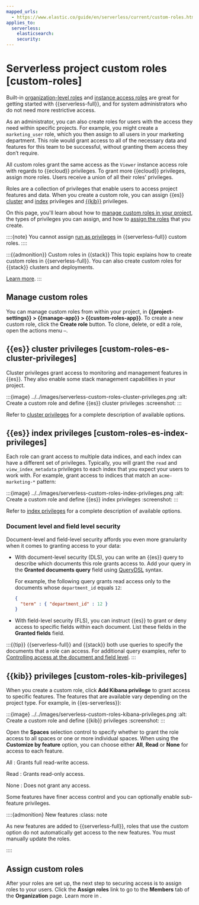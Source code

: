 ```yaml
---
mapped_urls:
  - https://www.elastic.co/guide/en/serverless/current/custom-roles.html
applies_to:
  serverless:
    elasticsearch:
    security:
---
```


# Serverless project custom roles [custom-roles]

Built-in [organization-level roles](/deploy-manage/users-roles/cloud-organization/user-roles.md#ec_organization_level_roles) and [instance access roles](/deploy-manage/users-roles/cloud-organization/user-roles.md#ec_instance_access_roles) are great for getting started with {{serverless-full}}, and for system administrators who do not need more restrictive access.

As an administrator, you can also create roles for users with the access they need within specific projects. For example, you might create a `marketing_user` role, which you then assign to all users in your marketing department. This role would grant access to all of the necessary data and features for this team to be successful, without granting them access they don’t require.

All custom roles grant the same access as the `Viewer` instance access role with regards to {{ecloud}} privileges. To grant more {{ecloud}} privileges, assign more roles. Users receive a union of all their roles' privileges.

Roles are a collection of privileges that enable users to access project features and data. When you create a custom role, you can assign {{es}} [cluster](#custom-roles-es-cluster-privileges) and [index](#custom-roles-es-index-privileges) privileges and [{{kib}}](#custom-roles-kib-privileges) privileges.

On this page, you'll learn about how to [manage custom roles in your project](#manage-custom-roles), the types of privileges you can assign, and how to [assign the roles](#assign-custom-roles) that you create.

::::{note}
You cannot assign [run as privileges](/deploy-manage/users-roles/cluster-or-deployment-auth/elasticsearch-privileges.md#_run_as_privilege) in {{serverless-full}} custom roles.
::::

:::{{admonition}} Custom roles in {{stack}}
This topic explains how to create custom roles in {{serverless-full}}. You can also create custom roles for {{stack}} clusters and deployments.

[Learn more](/deploy-manage/users-roles/cluster-or-deployment-auth/defining-roles.md).
:::

## Manage custom roles

You can manage custom roles from within your project, in **{{project-settings}} > {{manage-app}} > {{custom-roles-app}}**. To create a new custom role, click the **Create role** button. To clone, delete, or edit a role, open the actions menu `⋯`.

## {{es}} cluster privileges [custom-roles-es-cluster-privileges]

Cluster privileges grant access to monitoring and management features in {{es}}. They also enable some stack management capabilities in your project.

:::{image} ../../images/serverless-custom-roles-cluster-privileges.png
:alt: Create a custom role and define {{es}} cluster privileges
:screenshot:
:::

Refer to [cluster privileges](/deploy-manage/users-roles/cluster-or-deployment-auth/elasticsearch-privileges.md#privileges-list-cluster) for a complete description of available options.


## {{es}} index privileges [custom-roles-es-index-privileges]

Each role can grant access to multiple data indices, and each index can have a different set of privileges. Typically, you will grant the `read` and `view_index_metadata` privileges to each index that you expect your users to work with. For example, grant access to indices that match an `acme-marketing-*` pattern:

:::{image} ../../images/serverless-custom-roles-index-privileges.png
:alt: Create a custom role and define {{es}} index privileges
:screenshot:
:::

Refer to [index privileges](asciidocalypse://reference/elasticsearch/security-privileges.md#privileges-list-indices) for a complete description of available options.

### Document level and field level security

Document-level and field-level security affords you even more granularity when it comes to granting access to your data: 

* With document-level security (DLS), you can write an {{es}} query to describe which documents this role grants access to. Add your query in the **Granted documents query** field using [QueryDSL](/explore-analyze/query-filter/languages/querydsl.md) syntax. 
  
  For example, the following query grants read access only to the documents whose `department_id` equals `12`:

  ```json
  {
    "term" : { "department_id" : 12 }
  }
  ```

* With field-level security (FLS), you can instruct {{es}} to grant or deny access to specific fields within each document. List these fields in the **Granted fields** field.

:::{{tip}}
{{serverless-full}} and {{stack}} both use queries to specify the documents that a role can access. For additional query examples, refer to [Controlling access at the document and field level](/deploy-manage/users-roles/cluster-or-deployment-auth/controlling-access-at-document-field-level.md#document-level-security).
:::


## {{kib}} privileges [custom-roles-kib-privileges]

When you create a custom role, click **Add Kibana privilege** to grant access to specific features. The features that are available vary depending on the project type. For example, in {{es-serverless}}:

:::{image} ../../images/serverless-custom-roles-kibana-privileges.png
:alt: Create a custom role and define {{kib}} privileges
:screenshot:
:::

Open the **Spaces** selection control to specify whether to grant the role access to all spaces or one or more individual spaces. When using the **Customize by feature** option, you can choose either **All**, **Read** or **None** for access to each feature.

All
:   Grants full read-write access.

Read
:   Grants read-only access.

None
:   Does not grant any access.

Some features have finer access control and you can optionally enable sub-feature privileges.

::::{admonition} New features
:class: note

As new features are added to {{serverless-full}}, roles that use the custom option do not automatically get access to the new features. You must manually update the roles.

::::

## Assign custom roles 

After your roles are set up, the next step to securing access is to assign roles to your users. Click the **Assign roles** link to go to the **Members** tab of the **Organization** page. Learn more in [](/deploy-manage/users-roles/cloud-organization/user-roles.md).
